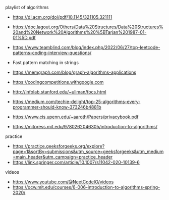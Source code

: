 playlist of algorithms

- https://dl.acm.org/doi/pdf/10.1145/321105.321111

- https://doc.lagout.org/Others/Data%20Structures/Data%20Structures%20and%20Network%20Algorithms%20%5BTarjan%201987-01-01%5D.pdf

- https://www.teamblind.com/blog/index.php/2022/06/27/top-leetcode-patterns-coding-interview-questions/

- Fast pattern matching in strings 

- https://memgraph.com/blog/graph-algorithms-applications

- https://codingcompetitions.withgoogle.com

- http://infolab.stanford.edu/~ullman/focs.html

- https://medium.com/techie-delight/top-25-algorithms-every-programmer-should-know-373246b4881b

- https://www.cis.upenn.edu/~aaroth/Papers/privacybook.pdf

- https://mitpress.mit.edu/9780262046305/introduction-to-algorithms/

practice 

- https://practice.geeksforgeeks.org/explore?page=1&sortBy=submissions&utm_source=geeksforgeeks&utm_medium=main_header&utm_campaign=practice_header
- https://link.springer.com/article/10.1007/s11042-020-10139-6

videos

 - https://www.youtube.com/@NeetCodeIO/videos
 - https://ocw.mit.edu/courses/6-006-introduction-to-algorithms-spring-2020/
